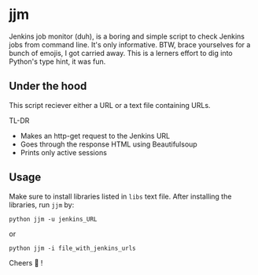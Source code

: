 # jjm

Jenkins job monitor (duh), is a boring and simple script to check Jenkins jobs from command line. It's only informative.
BTW, brace yourselves for a bunch of emojis, I got carried away.
This is a lerners effort to dig into Python's type hint, it was fun.

## Under the hood
This script reciever either a URL or a text file containing URLs.

TL-DR
- Makes an http-get request to the Jenkins URL
- Goes through the response HTML using Beautifulsoup
- Prints only active sessions

## Usage
Make sure to install libraries listed in `libs` text file.
After installing the libraries, run `jjm` by:

`python jjm -u jenkins_URL`

or

`python jjm -i file_with_jenkins_urls`

Cheers 🍻 !

